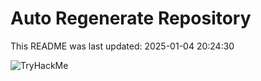 # Auto Regenerate Repository

This README was last updated: 2025-01-04 20:24:30

 ![TryHackMe](https://tryhackme.com/badge/533634)